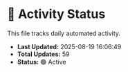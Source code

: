 # 🤖 Activity Status

This file tracks daily automated activity.

- **Last Updated:** 2025-08-19 16:06:49
- **Total Updates:** 59
- **Status:** 🟢 Active
